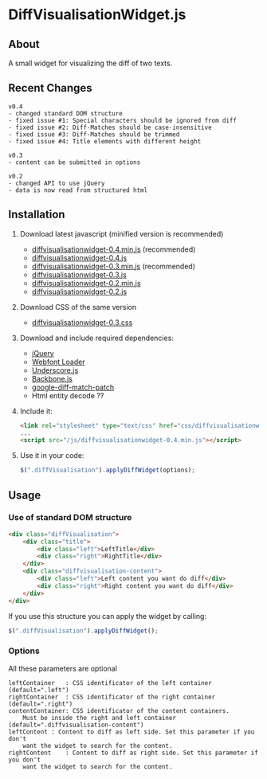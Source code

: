 DiffVisualisationWidget.js
==========================

## About
A small widget for visualizing the diff of two texts.

## Recent Changes
	v0.4
	- changed standard DOM structure
	- fixed issue #1: Special characters should be ignored from diff
	- fixed issue #2: Diff-Matches should be case-insensitive
	- fixed issue #3: Diff-Matches should be trimmed
	- fixed issue #4: Title elements with different height
	
	v0.3
	- content can be submitted in options

	v0.2
	- changed API to use jQuery
	- data is now read from structured html

## Installation
1. Download latest javascript (minified version is recommended)
	- [diffvisualisationwidget-0.4.min.js](https://s3-eu-west-1.amazonaws.com/diffvisualisationwidget.js/diffvisualisationwidget-0.4.min.js) (recommended)
	- [diffvisualisationwidget-0.4.js](https://s3-eu-west-1.amazonaws.com/diffvisualisationwidget.js/diffvisualisationwidget-0.4.js)
	- [diffvisualisationwidget-0.3.min.js](https://s3-eu-west-1.amazonaws.com/diffvisualisationwidget.js/diffvisualisationwidget-0.3.min.js) (recommended)
	- [diffvisualisationwidget-0.3.js](https://s3-eu-west-1.amazonaws.com/diffvisualisationwidget.js/diffvisualisationwidget-0.3.js)
	- [diffvisualisationwidget-0.2.min.js](https://s3-eu-west-1.amazonaws.com/diffvisualisationwidget.js/diffvisualisationwidget-0.2.min.js)
	- [diffvisualisationwidget-0.2.js](https://s3-eu-west-1.amazonaws.com/diffvisualisationwidget.js/diffvisualisationwidget-0.2.js)
2. Download CSS of the same version
	- [diffvisualisationwidget-0.3.css](https://s3-eu-west-1.amazonaws.com/diffvisualisationwidget.js/diffvisualisationwidget-0.3.css)
3. Download and include required dependencies: 
	- [jQuery](http://jquery.com/)
	- [Webfont Loader](https://github.com/typekit/webfontloader)
	- [Underscore.js](http://underscorejs.org/)
	- [Backbone.js](http://backbonejs.org/)
	- [google-diff-match-patch](https://code.google.com/p/google-diff-match-patch/)
	- Html entity decode ??
4.  Include it:
	
	```html
	<link rel="stylesheet" type="text/css" href="css/diffvisualisationwidget-0.4.css"/>
	...
	<script src="/js/diffvisualisationwidget-0.4.min.js"></script>
	```

5. Use it in your code:

	```javascript
	$(".diffVisualisation").applyDiffWidget(options);
	```

## Usage
### Use of standard DOM structure
```html
<div class="diffVisualisation">
	<div class="title">
		<div class="left">LeftTitle</div>
		<div class="right">RightTitle</div>
	</div>
	<div class="diffvisualisation-content">
		<div class="left">Left content you want do diff</div>
		<div class="right">Right content you want do diff</div>
	</div>
</div>
```

If you use this structure you can apply the widget by calling:
```javascript
$(".diffVisualisation").applyDiffWidget();
```

### Options
All these parameters are optional

```
leftContainer	: CSS identificator of the left container (default=".left")
rightContainer	: CSS identificator of the right container (default=".right")
contentContainer: CSS identificator of the content containers. 
	Must be inside the right and left container (default=".diffvisualisation-content")
leftContent	: Content to diff as left side. Set this parameter if you don't 
	want the widget to search for the content.
rightContent	: Content to diff as right side. Set this parameter if you don't 
	want the widget to search for the content.
```
